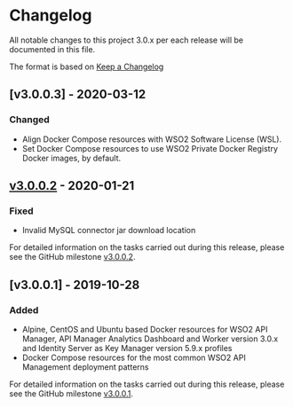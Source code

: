 # Changelog
All notable changes to this project 3.0.x per each release will be documented in this file.

The format is based on [Keep a Changelog](https://keepachangelog.com/en/1.0.0/)

## [v3.0.0.3] - 2020-03-12

### Changed
- Align Docker Compose resources with WSO2 Software License (WSL).
- Set Docker Compose resources to use WSO2 Private Docker Registry Docker images, by default.

## [v3.0.0.2] - 2020-01-21

### Fixed
- Invalid MySQL connector jar download location

For detailed information on the tasks carried out during this release, please see the GitHub milestone
[v3.0.0.2](https://github.com/wso2/docker-apim/milestone/9).

## [v3.0.0.1] - 2019-10-28

### Added
- Alpine, CentOS and Ubuntu based Docker resources for WSO2 API Manager, API Manager Analytics Dashboard and Worker version 3.0.x
and Identity Server as Key Manager version 5.9.x profiles
- Docker Compose resources for the most common WSO2 API Management deployment patterns

For detailed information on the tasks carried out during this release, please see the GitHub milestone
[v3.0.0.1](https://github.com/wso2/docker-apim/milestone/7).

[v3.0.0.2]: https://github.com/wso2/docker-apim/compare/v3.0.0.1...v3.0.0.2
